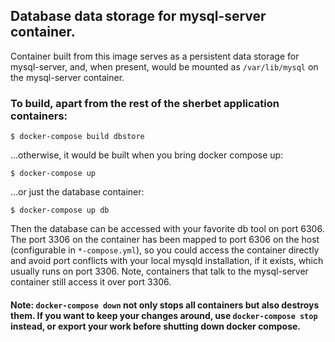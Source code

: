## Database data storage for mysql-server container.

Container built from this image serves as a persistent data storage for mysql-server, and, when present, would be mounted as `/var/lib/mysql` on the mysql-server container.

### To build, apart from the rest of the sherbet application containers:

    $ docker-compose build dbstore

...otherwise, it would be built when you bring docker compose up:

    $ docker-compose up

...or just the database container:

    $ docker-compose up db

Then the database can be accessed with your favorite db tool on port 6306. The port 3306 on the container has been mapped to port 6306 on the host (configurable in `*-compose.yml`), so you could access the container directly and avoid port conflicts with your local mysqld installation, if it exists, which usually runs on port 3306. Note, containers that talk to the mysql-server container still access it over port 3306.


#### Note: `docker-compose down` not only stops all containers but also destroys them. If you want to keep your changes around, use `docker-compose stop` instead, or export your work before shutting down docker compose.
